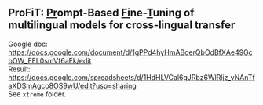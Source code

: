 ## ProFiT: <u>Pr</u>ompt-Based <u>Fi</u>ne-<u>T</u>uning of multilingual models for cross-lingual transfer

Google doc: https://docs.google.com/document/d/1gPPd4hyHmABoerQbOdBfXAe49GcbOW_FFL0smVf6aFk/edit  
Result: https://docs.google.com/spreadsheets/d/1HdHLVCal6gJRbz6WlRljz_yNAnTfaXDSmAgco8OS9wU/edit?usp=sharing  
See `xtreme` folder.